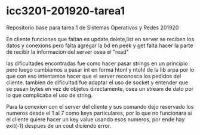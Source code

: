 # icc3201-201920-tarea1
Repositorio base para tarea 1 de Sistemas Operativos y Redes 201920

En cliente funciones que faltan es update,delete,list
en server se reciben los datos y conexions pero falta agregar la bd
en peek y get falta hacer la parte de recibir la informacion del server osea el "read"

las dificultades encontradas fue como hacer pasar strings en un principio pero luego 
cambiamos a pasar int en forma htonl y ntohl de la lib arpa por lo que con eso intentamos hacer
que el server reconosca los pedidos del cliente.
tambien de dificultad fue adaptar el uso de socket y entender que se pasan bytes en vez de objetos directamente, osea un stream de dato por lo que complicaba el uso de string.

Para la conexion con el server del cliente y sus comando dejo reservado los numeros desde el 1 al 7 como keys particulares, por lo que no funcionara si el cliente quiere hacer un key value usando esos numeros, por ende hay exit(-1) despues de un cout diciendo error.
